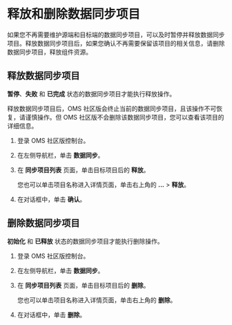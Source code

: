# 释放和删除数据同步项目

如果您不再需要维护源端和目标端的数据同步项目，可以及时暂停并释放数据同步项目。释放数据同步项目后，如果您确认不再需要保留该项目的相关信息，请删除数据同步项目，释放组件资源。

## 释放数据同步项目

**暂停**、**失败** 和 **已完成** 状态的数据同步项目才能执行释放操作。

释放数据同步项目后，OMS 社区版会终止当前的数据同步项目，且该操作不可恢复，请谨慎操作。但 OMS 社区版不会删除该数据同步项目，您可以查看该项目的详细信息。

1. 登录 OMS 社区版控制台。

2. 在左侧导航栏，单击 **数据同步**。

3. 在 **同步项目列表** 页面，单击目标项目后的 **释放**。

   您也可以单击项目名称进入详情页面，单击右上角的 **...** > **释放**。

4. 在对话框中，单击 **确认**。

## 删除数据同步项目

**初始化** 和 **已释放** 状态的数据同步项目才能执行删除操作。

1. 登录 OMS 社区版控制台。

2. 在左侧导航栏，单击 **数据同步**。

3. 在 **同步项目列表** 页面，单击目标项目后的 **删除**。

   您也可以单击项目名称进入详情页面，单击右上角的 **删除**。

4. 在对话框中，单击 **删除**。
